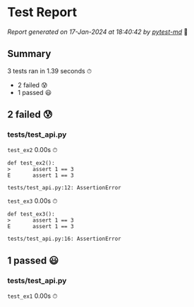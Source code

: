 # Test Report

*Report generated on 17-Jan-2024 at 18:40:42 by [pytest-md]* 📝

[pytest-md]: https://github.com/hackebrot/pytest-md

## Summary

3 tests ran in 1.39 seconds ⏱

- 2 failed 😰
- 1 passed 😃

## 2 failed 😰

### tests/test_api.py

`test_ex2` 0.00s ⏱

```
def test_ex2():
>       assert 1 == 3
E       assert 1 == 3

tests/test_api.py:12: AssertionError
```

`test_ex3` 0.00s ⏱

```
def test_ex3():
>       assert 1 == 3
E       assert 1 == 3

tests/test_api.py:16: AssertionError
```

## 1 passed 😃

### tests/test_api.py

`test_ex1` 0.00s ⏱
